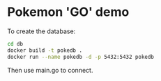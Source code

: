 # Pokemon 'GO' demo

To create the database:
```bash
cd db
docker build -t pokedb .
docker run --name pokedb -d -p 5432:5432 pokedb
```

Then use main.go to connect.
